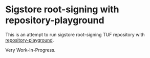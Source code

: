 # Sigstore root-signing with repository-playground

This is an attempt to run sigstore root-signing TUF repository with  [repository-playground](https://github.com/jku/repository-playground/blob/main/playground/).

Very Work-In-Progress.
